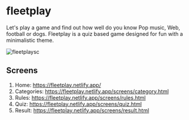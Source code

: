 # fleetplay
Let's play a game and find out how well do you know Pop music, Web, football or dogs.
Fleetplay is a quiz based game designed for fun with a minimalistic theme.

![fleetplaysc](https://user-images.githubusercontent.com/84897066/155012419-9792b35a-f81a-4b4f-a472-f369c4400de7.png)


## Screens
1. Home: https://fleetplay.netlify.app/
2. Categories: https://fleetplay.netlify.app/screens/category.html
3. Rules: https://fleetplay.netlify.app/screens/rules.html
4. Quiz: https://fleetplay.netlify.app/screens/quiz.html
5. Result: https://fleetplay.netlify.app/screens/result.html
